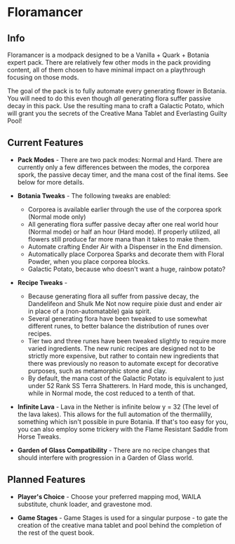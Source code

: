 # Floramancer

## Info

Floramancer is a modpack designed to be a Vanilla + Quark + Botania expert pack. There are relatively few other mods 
in the pack providing content, all of them chosen to have minimal impact on a playthrough focusing on those mods.

The goal of the pack is to fully automate every generating flower in Botania. You will need to do this even though 
*all* generating flora suffer passive decay in this pack. Use the resulting mana to craft a Galactic Potato, which will 
grant you the secrets of the Creative Mana Tablet and Everlasting Guilty Pool!


## Current Features

- **Pack Modes** - There are two pack modes: Normal and Hard. There are currently only a few differences between the
    modes, the corporea spork, the passive decay timer, and the mana cost of the final items. See below for more 
    details.

- **Botania Tweaks** - The following tweaks are enabled:
	- Corporea is available earlier through the use of the corporea spork (Normal mode only)
    - All generating flora suffer passive decay after one real world hour (Normal mode) or half an hour (Hard mode). If 
      properly utilized, all flowers still produce far more mana than it takes to make them.
    - Automate crafting Ender Air with a Dispenser in the End dimension.
    - Automatically place Corporea Sparks and decorate them with Floral Powder, when you place corporea blocks.
    - Galactic Potato, because who doesn't want a huge, rainbow potato?
  
- **Recipe Tweaks** - 
	- Because generating flora all suffer from passive decay, the Dandelifeon and Shulk Me Not now require pixie dust
      and ender air in place of a (non-automatable) gaia spirit.
	- Several generating flora have been tweaked to use somewhat different runes, to better balance the distribution
	  of runes over recipes.
	- Tier two and three runes have been tweaked slightly to require more varied ingredients. The new runic recipes are
      designed not to be strictly more expensive, but rather to contain new ingredients that there was previously no
	  reason to automate except for decorative purposes, such as metamorphic stone and clay.
	- By default, the mana cost of the Galactic Potato is equivalent to just under 52 Rank SS Terra Shatterers. In Hard 
	  mode, this is unchanged, while in Normal mode, the cost reduced to a tenth of that.

- **Infinite Lava** - Lava in the Nether is infinite below y = 32 (The level of the lava lakes). This allows for the 
    full automation of the thermalilly, something which isn't possible in pure Botania. If that's too easy for you, you
    can also employ some trickery with the Flame Resistant Saddle from Horse Tweaks.
    
- **Garden of Glass Compatibility** - There are no recipe changes that should interfere with progression in a Garden of
    Glass world.


## Planned Features

- **Player's Choice** - Choose your preferred mapping mod, WAILA substitute, chunk loader, and gravestone mod.

- **Game Stages** - Game Stages is used for a singular purpose - to gate the creation of the creative mana tablet and
    pool behind the completion of the rest of the quest book.
	
	
	
	
	